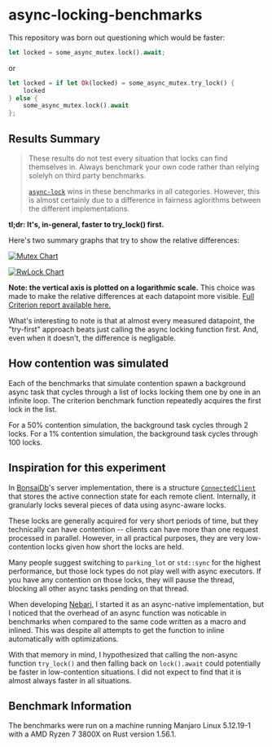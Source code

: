 # async-locking-benchmarks

This repository was born out questioning which would be faster:

```rust
let locked = some_async_mutex.lock().await;
```

or

```rust
let locked = if let Ok(locked) = some_async_mutex.try_lock() {
    locked
} else {
    some_async_mutex.lock().await
};
```

## Results Summary

> These results do not test every situation that locks can find themselves in.
> Always benchmark your own code rather than relying solelyh on third party
> benchmarks.
>
> [`async-lock`](https://github.com/smol-rs/async-lock) wins in these benchmarks
> in all categories. However, this is almost certainly due to a difference in
> fairness aglorithms between the different implementations.

**tl;dr: It's, in-general, faster to try_lock() first.**

Here's two summary graphs that try to show the relative differences:

[![Mutex Chart](https://sheet.zoho.com/sheet/publicgraphs/01d89fce6ac941b59cf4423561b27fea1636691426323267.png)](https://sheet.zoho.com/sheet/publicgraphs/01d89fce6ac941b59cf4423561b27fea1636691426323267)

[![RwLock Chart](https://sheet.zoho.com/sheet/publicgraphs/a53d0f1196b541f4a12650cafbfc72ad1636690839752836.png)](https://sheet.zoho.com/sheet/publicgraphs/a53d0f1196b541f4a12650cafbfc72ad1636690839752836)

**Note: the vertical axis is plotted on a logarithmic scale.** This choice was made to make the relative differences at each datapoint more visible. [Full Criterion report available here.](https://khonsulabs.github.io/async-locking-benchmarks/report/)

What's interesting to note is that at almost every measured datapoint, the "try-first" approach beats just calling the async locking function first. And, even when it doesn't, the difference is negligable.

## How contention was simulated

Each of the benchmarks that simulate contention spawn a background async task that cycles through a list of locks locking them one by one in an infinite loop. The criterion benchmark function repeatedly acquires the first lock in the list.

For a 50% contention simulation, the background task cycles through 2 locks. For a 1% contention simulation, the background task cycles through 100 locks.

## Inspiration for this experiment

In [BonsaiDb](https://github.com/khonsulabs/bonsaidb)'s server implementation, there is a structure [`ConnectedClient`](https://dev.bonsaidb.io/main/bonsaidb/server/struct.ConnectedClient.html) that stores the active connection state for each remote client. Internally, it granularly locks several pieces of data using async-aware locks.

These locks are generally acquired for very short periods of time, but they technically can have contention -- clients can have more than one request processed in parallel. However, in all practical purposes, they are very low-contention locks given how short the locks are held.

Many people suggest switching to `parking_lot` or `std::sync` for the highest performance, but those lock types do not play well with async executors. If you have any contention on those locks, they will pause the thread, blocking all other async tasks pending on that thread.

When developing [Nebari](https://github.com/khonsulabs/nebari), I started it as an async-native implementation, but I noticed that the overhead of an async function was noticable in benchmarks when compared to the same code written as a macro and inlined. This was despite all attempts to get the function to inline automatically with optimizations.

With that memory in mind, I hypothesized that calling the non-async function `try_lock()` and then falling back on `lock().await` could potentially be faster in low-contention situations. I did not expect to find that it is almost always faster in all situations.

## Benchmark Information

The benchmarks were run on a machine running Manjaro Linux 5.12.19-1 with a AMD Ryzen 7 3800X on Rust version 1.56.1.